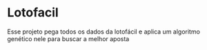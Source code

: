 # Lotofacil
Esse projeto pega todos os dados da lotofácil e aplica um algoritmo genético nele para buscar a melhor aposta
